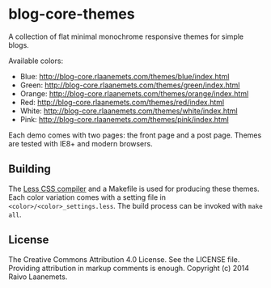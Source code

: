 # blog-core-themes

A collection of flat minimal monochrome responsive themes for simple blogs.

Available colors:

 * Blue: <http://blog-core.rlaanemets.com/themes/blue/index.html>
 * Green: <http://blog-core.rlaanemets.com/themes/green/index.html>
 * Orange: <http://blog-core.rlaanemets.com/themes/orange/index.html>
 * Red: <http://blog-core.rlaanemets.com/themes/red/index.html>
 * White: <http://blog-core.rlaanemets.com/themes/white/index.html>
 * Pink: <http://blog-core.rlaanemets.com/themes/pink/index.html>

Each demo comes with two pages: the front page and a post page. Themes
are tested with IE8+ and modern browsers.

## Building

The [Less CSS compiler](http://lesscss.org/) and a Makefile is used for producing these themes.
Each color variation comes with a setting file in `<color>/<color>_settings.less`.
The build process can be invoked with `make all`.

## License

The Creative Commons Attribution 4.0 License. See the LICENSE file. Providing
attribution in markup comments is enough. Copyright (c) 2014 Raivo Laanemets.
